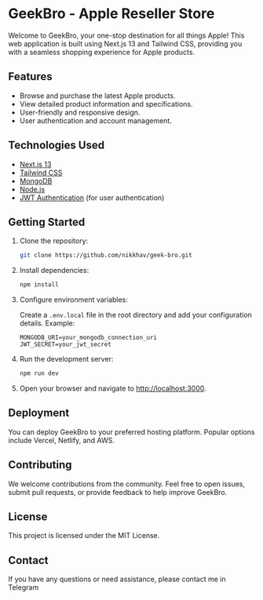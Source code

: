 # GeekBro - Apple Reseller Store

Welcome to GeekBro, your one-stop destination for all things Apple! This web application is built using Next.js 13 and Tailwind CSS, providing you with a seamless shopping experience for Apple products.

## Features

- Browse and purchase the latest Apple products.
- View detailed product information and specifications.
- User-friendly and responsive design.
- User authentication and account management.

## Technologies Used

- [Next.js 13](https://nextjs.org/)
- [Tailwind CSS](https://tailwindcss.com/)
- [MongoDB](https://www.mongodb.com/) 
- [Node.js](https://nodejs.org/)
- [JWT Authentication](https://jwt.io/) (for user authentication)

## Getting Started

1. Clone the repository:

   ```bash
   git clone https://github.com/nikkhav/geek-bro.git
   ```

2. Install dependencies:

   ```bash
   npm install
   ```

3. Configure environment variables:
   
   Create a `.env.local` file in the root directory and add your configuration details. Example:

   ```env
   MONGODB_URI=your_mongodb_connection_uri
   JWT_SECRET=your_jwt_secret
   ```

4. Run the development server:

   ```bash
   npm run dev
   ```

5. Open your browser and navigate to [http://localhost:3000](http://localhost:3000).

## Deployment

You can deploy GeekBro to your preferred hosting platform. Popular options include Vercel, Netlify, and AWS.

## Contributing

We welcome contributions from the community. Feel free to open issues, submit pull requests, or provide feedback to help improve GeekBro.

## License

This project is licensed under the MIT License.

## Contact

If you have any questions or need assistance, please contact me in Telegram
